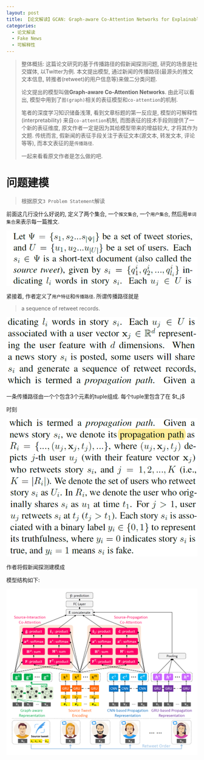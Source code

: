```yaml
---
layout: post
title: 【论文解读】GCAN: Graph-aware Co-Attention Networks for Explainable Fake News Detection on Social Media
categories:
  - 论文解读
  - Fake News
  - 可解释性
---
```


> 整体概括:  这篇论文研究的基于传播路径的假新闻探测问题, 研究的场景是社交媒体, 以Twitter为例. 本文提出模型, 通过新闻的传播路径(最源头的推文文本信息, 转推者(retweet)的用户信息等)来做二分类问题.
>
> 论文提出的模型叫做**Graph-aware Co-Attention Networks**. 由此可以看出, 模型中用到了`图(graph)`相关的表征模型和`co-attention`的机制. 
>
> 笔者的深度学习知识储备浅薄, 看到文章标题的第一反应是, 模型的可解释性(interpretability) 来自`co-attention`机制, 而图表征的技术手段则提供了一个新的表征维度, 原文作者一定是因为其给模型带来的增益较大, 才将其作为文题. 传统而言, 假新闻的表征手段关注于表征文本(源文本, 转发文本, 评论等等), 而本文表征的是`传播路径`. 
>
> 一起来看看原文作者是怎么做的吧.

# 问题建模

> 根据原文`3 Problem Statement`解读

前面这几行没什么好说的, 定义了两个集合, 一个`推文集合`, 一个`用户集合`, 然后用`单词集合`来表示每一篇推文.

![image-20211103145810670](/img/gcan/image-20211103145810670.png)

紧接着, 作者定义了`用户特征`和`传播路径`. 所谓传播路径就是

> a sequence of retweet records.

![image-20211103150120670](/img/gcan/image-20211103150120670.png)

一条传播路径由一个个包含3个元素的tuple组成. 每个tuple里包含了在 $t_j\$

 时刻



![image-20211103150619447](/img/gcan/image-20211103150619447.png)

作者将假新闻探测建模成

模型结构如下:

![模型图](/img/gcan/model_arch.png)


